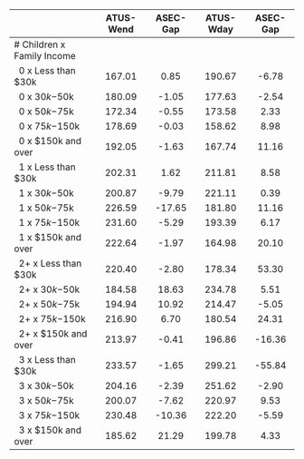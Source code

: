 
|                      |    ATUS-Wend |     ASEC-Gap |    ATUS-Wday |     ASEC-Gap |
| -------------------- | :----------: | :----------: | :----------: | :----------: |
| # Children x Family Income |              |              |              |              |
| &nbsp;&nbsp;0 x Less than $30k |       167.01 |         0.85 |       190.67 |        -6.78 |
| &nbsp;&nbsp;0 x $30k-$50k |       180.09 |        -1.05 |       177.63 |        -2.54 |
| &nbsp;&nbsp;0 x $50k-$75k |       172.34 |        -0.55 |       173.58 |         2.33 |
| &nbsp;&nbsp;0 x $75k-$150k |       178.69 |        -0.03 |       158.62 |         8.98 |
| &nbsp;&nbsp;0 x $150k and over |       192.05 |        -1.63 |       167.74 |        11.16 |
| &nbsp;&nbsp;1 x Less than $30k |       202.31 |         1.62 |       211.81 |         8.58 |
| &nbsp;&nbsp;1 x $30k-$50k |       200.87 |        -9.79 |       221.11 |         0.39 |
| &nbsp;&nbsp;1 x $50k-$75k |       226.59 |       -17.65 |       181.80 |        11.16 |
| &nbsp;&nbsp;1 x $75k-$150k |       231.60 |        -5.29 |       193.39 |         6.17 |
| &nbsp;&nbsp;1 x $150k and over |       222.64 |        -1.97 |       164.98 |        20.10 |
| &nbsp;&nbsp;2+ x Less than $30k |       220.40 |        -2.80 |       178.34 |        53.30 |
| &nbsp;&nbsp;2+ x $30k-$50k |       184.58 |        18.63 |       234.78 |         5.51 |
| &nbsp;&nbsp;2+ x $50k-$75k |       194.94 |        10.92 |       214.47 |        -5.05 |
| &nbsp;&nbsp;2+ x $75k-$150k |       216.90 |         6.70 |       180.54 |        24.31 |
| &nbsp;&nbsp;2+ x $150k and over |       213.97 |        -0.41 |       196.86 |       -16.36 |
| &nbsp;&nbsp;3 x Less than $30k |       233.57 |        -1.65 |       299.21 |       -55.84 |
| &nbsp;&nbsp;3 x $30k-$50k |       204.16 |        -2.39 |       251.62 |        -2.90 |
| &nbsp;&nbsp;3 x $50k-$75k |       200.07 |        -7.62 |       220.97 |         9.53 |
| &nbsp;&nbsp;3 x $75k-$150k |       230.48 |       -10.36 |       222.20 |        -5.59 |
| &nbsp;&nbsp;3 x $150k and over |       185.62 |        21.29 |       199.78 |         4.33 |

